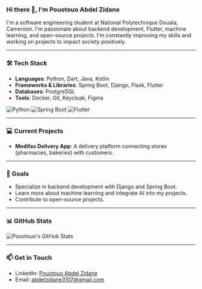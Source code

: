 ### Hi there 👋, I'm Pouotouo Abdel Zidane
I'm a software engineering student at National Polytechnique Douala, Cameroon. I'm passionate about backend development, Flutter, machine learning, and open-source projects. I'm constantly improving my skills and working on projects to impact society positively.

---

### 🛠 Tech Stack
- **Languages**: Python, Dart, Java, Kotlin
- **Frameworks & Libraries**: Spring Boot, Django, Flask, Flutter
- **Databases**: PostgreSQL
- **Tools**: Docker, Git, Keycloak, Figma

![Python](https://img.shields.io/badge/-Python-333?style=flat&logo=python)
![Spring Boot](https://img.shields.io/badge/-Spring%20Boot-333?style=flat&logo=spring-boot)
![Flutter](https://img.shields.io/badge/-Flutter-333?style=flat&logo=flutter)

---

### 💻 Current Projects
- **Medifax Delivery App**: A delivery platform connecting stores (pharmacies, bakeries) with customers.

---

### 🎯 Goals
- Specialize in backend development with Django and Spring Boot.
- Learn more about machine learning and integrate AI into my projects.
- Contribute to open-source projects.

---

### 📊 GitHub Stats

![Pouotouo's GitHub Stats](https://github-readme-stats.vercel.app/api?username=abdel3107&show_icons=true&theme=radical)

---

### 📫 Get in Touch
- LinkedIn: [Pouotouo Abdel Zidane](https://www.linkedin.com/in/pouotouo/)
- Email: [abdelzidane3107@gmail.com](mailto:abdelzidane3107@gmail.com)

